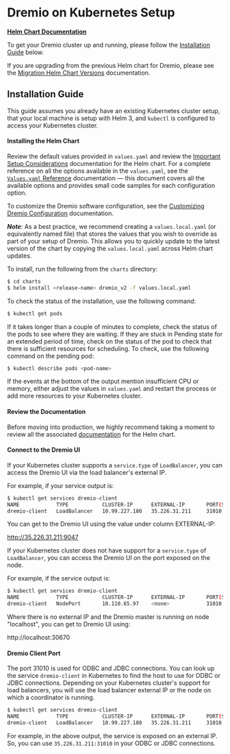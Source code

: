 # Dremio on Kubernetes Setup

**[Helm Chart Documentation](./docs/)**

To get your Dremio cluster up and running, please follow the [Installation Guide](#installation-guide) below.

If you are upgrading from the previous Helm chart for Dremio, please see the [Migration Helm Chart Versions](./docs/Migrating+Helm+Chart+Versions.md) documentation.

## Installation Guide

This guide assumes you already have an existing Kubernetes cluster setup, that your local machine is setup with Helm 3, and `kubectl`
is configured to access your Kubernetes cluster.

#### Installing the Helm Chart

Review the default values provided in `values.yaml` and review the [Important Setup Considerations](./docs/setup/Important+Setup+Considerations.md) documentation for the Helm chart. For a complete reference on all the options available in the `values.yaml`, see the [`Values.yaml` Reference](./docs/Values+Reference.md) documentation — this document covers all the available options and provides small code samples for each configuration option.

To customize the Dremio software configuration, see the [Customizing Dremio Configuration](./docs/setup/Customizing+Dremio+Configuration.md) documentation.

***Note***: As a best practice, we recommend creating a `values.local.yaml` (or equivalently named file) that stores the values that you wish to override as part of your setup of Dremio. This allows you to quickly update to the latest version of the chart by copying the `values.local.yaml` across Helm chart updates.

To install, run the following from the `charts` directory:

```bash
$ cd charts
$ helm install <release-name> dremio_v2 -f values.local.yaml
```

To check the status of the installation, use the following command:

```bash
$ kubectl get pods
```

If it takes longer than a couple of minutes to complete, check the
status of the pods to see where they are waiting. If they are stuck in Pending state for an extended period of time, check on the status of the pod to check that there is sufficient resources for scheduling. To check, use the following command on the pending pod:

```bash
$ kubectl describe pods <pod-name>
```

If the events at the bottom of the output mention insufficient CPU or memory, either adjust the values in
`values.yaml` and restart the process or add more resources to your
Kubernetes cluster.

#### Review the Documentation

Before moving into production, we highly recommend taking a moment to review all the associated [documentation](./docs) for the Helm chart.

#### Connect to the Dremio UI

If your Kubernetes cluster supports a `service.type` of `LoadBalancer`, you can access
the Dremio UI via the load balancer's external IP.

For example, if your
service output is:

```bash
$ kubectl get services dremio-client
NAME            TYPE           CLUSTER-IP      EXTERNAL-IP       PORT(S)                          AGE
dremio-client   LoadBalancer   10.99.227.180   35.226.31.211     31010:32260/TCP,9047:30620/TCP   2d
```

You can get to the Dremio UI using the value under column EXTERNAL-IP:

http://35.226.31.211:9047

If your Kubernetes cluster does not have support for a `service.type` of `LoadBalancer`,
you can access the Dremio UI on the port exposed on the node. 

For
example, if the service output is:

```bash
$ kubectl get services dremio-client
NAME            TYPE           CLUSTER-IP      EXTERNAL-IP       PORT(S)                          AGE
dremio-client   NodePort       10.110.65.97    <none>            31010:32390/TCP,9047:30670/TCP   1h
```

Where there is no external IP and the Dremio master is running on node
"localhost", you can get to Dremio UI using:

http://localhost:30670

#### Dremio Client Port

The port 31010 is used for ODBC and JDBC connections. You can look up the
service `dremio-client` in Kubernetes to find the host to use for ODBC
or JDBC connections. Depending on your Kubernetes cluster's support for
load balancers, you will use the load balancer external IP
or the node on which a coordinator is running.

```bash
$ kubectl get services dremio-client
NAME            TYPE           CLUSTER-IP      EXTERNAL-IP       PORT(S)                          AGE
dremio-client   LoadBalancer   10.99.227.180   35.226.31.211     31010:32260/TCP,9047:30620/TCP   2d
```

For example, in the above output, the service is exposed on an
external IP. So, you can use `35.226.31.211:31010` in your ODBC or JDBC
connections.